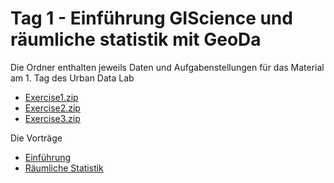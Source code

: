 # Tag 1 - Einführung GIScience und räumliche statistik mit GeoDa

Die Ordner enthalten jeweils Daten und Aufgabenstellungen für das Material am 1. Tag des Urban Data Lab

* <a href="https://raw.githubusercontent.com/heikalab/urbandatascience/main/Tag1/Exercise1.zip">Exercise1.zip</a>
* <a href="https://raw.githubusercontent.com/heikalab/urbandatascience/main/Tag1/Exercise2.zip">Exercise2.zip</a>
* <a href="https://raw.githubusercontent.com/heikalab/urbandatascience/main/Tag1/Exercise3.zip">Exercise3.zip</a>

Die Vorträge

  * <a href="../Tag1/novack_intro_3_20201019.pdf">Einführung</a>
  * <a href="../Tag1/novack_vortrag_20201019.pdf">Räumliche Statistik</a>
